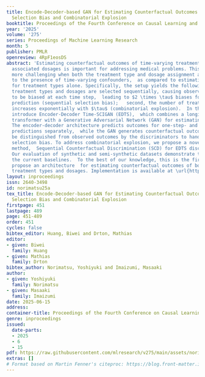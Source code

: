 ```yaml
---
title: Encode-Decoder-based GAN for Estimating Counterfactual Outcomes under Sequential
  Selection Bias and Combinatorial Explosion
booktitle: Proceedings of the Fourth Conference on Causal Learning and Reasoning
year: '2025'
volume: '275'
series: Proceedings of Machine Learning Research
month: 5
publisher: PMLR
openreview: 4RpF1eosDS
abstract: 'Estimating counterfactual outcomes of time-varying treatment types and
  associated dosages is important for addressing medical problems. This task becomes
  more challenging when both the treatment type and dosage assignment are biased due
  to the presence of time-varying confounders,  as compared to estimating outcomes
  for treatment types alone. Specifically, the setup yields the following two obstacles:  first,
  treatment types and dosages are selected sequentially, causing observed outcomes
  to be biased at each time step,  leading to $2 \times \tau$ biases for a $\tau$-step-ahead
  prediction (sequential selection bias);   second, the number of treatment trajectories
  increases exponentially with $\tau$ (combinatorial explosion).  In this paper, we
  introduce Encoder-Decoder Time-SCIGAN (EDTS),  which combines a longitudinal encoder-decoder
  transformer with a Generative Adversarial Network (GAN) for estimating counterfactuals.
  The encoder-decoder architecture predicts outcomes for one-step- and multi-step-ahead
  predictions separately,  while the GAN generates counterfactual outcomes that cannot
  be distinguished from observed outcomes by the discriminators to handle sequential
  selection bias. To address combinatorial explosion, we propose a novel discrimination
  method,  Sequential Counterfactual Discrimination (SCD) for EDTS discriminators.
  Our evaluation of synthetic and semi-synthetic datasets demonstrate that EDTS outperforms
  the current baselines.  To the best of our knowledge, this is the first study to
  propose an architecture  for estimating counterfactual outcomes of both time-varying
  treatment types and dosages. Implementation is available at \url{https://github.com/ynorimat/EDTS}.'
layout: inproceedings
issn: 2640-3498
id: norimatsu25a
tex_title: Encode-Decoder-based GAN for Estimating Counterfactual Outcomes under Sequential
  Selection Bias and Combinatorial Explosion
firstpage: 451
lastpage: 489
page: 451-489
order: 451
cycles: false
bibtex_editor: Huang, Biwei and Drton, Mathias
editor:
- given: Biwei
  family: Huang
- given: Mathias
  family: Drton
bibtex_author: Norimatsu, Yoshiyuki and Imaizumi, Masaaki
author:
- given: Yoshiyuki
  family: Norimatsu
- given: Masaaki
  family: Imaizumi
date: 2025-06-15
address:
container-title: Proceedings of the Fourth Conference on Causal Learning and Reasoning
genre: inproceedings
issued:
  date-parts:
  - 2025
  - 6
  - 15
pdf: https://raw.githubusercontent.com/mlresearch/v275/main/assets/norimatsu25a/norimatsu25a.pdf
extras: []
# Format based on Martin Fenner's citeproc: https://blog.front-matter.io/posts/citeproc-yaml-for-bibliographies/
---
```

